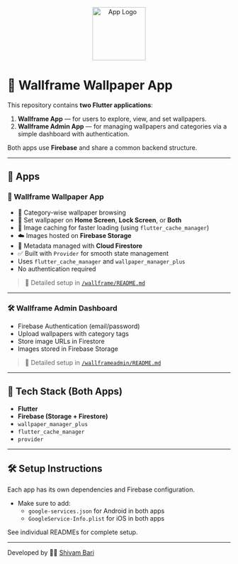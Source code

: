 <p align="center">
  <img src="https://github.com/user-attachments/assets/815b2659-4285-4ae5-94e0-e187dc2354ba" alt="App Logo" width="120"/>
</p>

# 🎨 Wallframe Wallpaper App

This repository contains **two Flutter applications**:

1. **Wallframe App**  — for users to explore, view, and set wallpapers.
2. **Wallframe Admin App** — for managing wallpapers and categories via a simple dashboard with authentication.

Both apps use **Firebase** and share a common backend structure.

---

## 🚀 Apps

### 📱 Wallframe Wallpaper App
- 📁 Category-wise wallpaper browsing
- 📲 Set wallpaper on **Home Screen**, **Lock Screen**, or **Both**
- 🔄 Image caching for faster loading (using `flutter_cache_manager`)
- ☁️ Images hosted on **Firebase Storage**
- 📄 Metadata managed with **Cloud Firestore**
- ✅ Built with `Provider` for smooth state management
- Uses `flutter_cache_manager` and `wallpaper_manager_plus`
- No authentication required

> 📄 Detailed setup in [`/wallframe/README.md`](wallframe/README.md)

---

### 🛠️ Wallframe Admin Dashboard
- Firebase Authentication (email/password)
- Upload wallpapers with category tags
- Store image URLs in Firestore
- Images stored in Firebase Storage

> 📄 Detailed setup in [`/wallframeadmin/README.md`](wallframeadmin/README.md)

---

## 🧰 Tech Stack (Both Apps)

- **Flutter**
- **Firebase (Storage + Firestore)**
- `wallpaper_manager_plus`
- `flutter_cache_manager`
- `provider`

---
## 🛠️ Setup Instructions

Each app has its own dependencies and Firebase configuration.

- Make sure to add:
  - `google-services.json` for Android in both apps
  - `GoogleService-Info.plist` for iOS in both apps

See individual READMEs for complete setup.

---


Developed by 👨‍💻 [Shivam Bari](https://github.com/ShivamBari2728)

